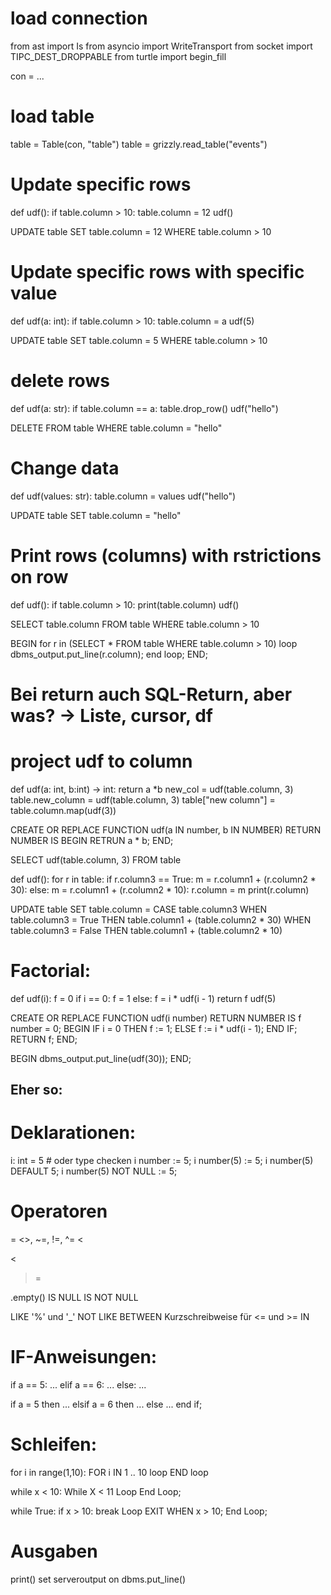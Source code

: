 # load connection
from ast import Is
from asyncio import WriteTransport
from socket import TIPC_DEST_DROPPABLE
from turtle import begin_fill


con = ...

# load table
table = Table(con, "table")
table = grizzly.read_table("events")





# Update specific rows
def udf():
    if table.column > 10:
        table.column = 12
udf()

UPDATE table
SET table.column = 12
WHERE table.column > 10





# Update specific rows with specific value
def udf(a: int):
    if table.column > 10:
        table.column = a
udf(5)

UPDATE table
SET table.column = 5
WHERE table.column > 10





# delete rows
def udf(a: str):
    if table.column == a:
        table.drop_row()
udf("hello")

DELETE FROM table
WHERE table.column = "hello"






# Change data
def udf(values: str):
    table.column = values
udf("hello")

UPDATE table
SET table.column = "hello"





# Print rows (columns) with rstrictions on row
def udf():
    if table.column > 10:
        print(table.column)
udf()

SELECT table.column
FROM table
WHERE table.column > 10

BEGIN 
    for r in (SELECT * FROM table WHERE table.column > 10)
    loop
        dbms_output.put_line(r.column);
    end loop;
END;




# Bei return auch SQL-Return, aber was? -> Liste, cursor, df

# project udf to column
def udf(a: int, b:int) -> int:
    return a *b
new_col = udf(table.column, 3)
table.new_column = udf(table.column, 3)
table["new column"] = table.column.map(udf(3))

CREATE OR REPLACE FUNCTION udf(a IN number, b IN NUMBER)
    RETURN NUMBER IS 
BEGIN 
RETRUN a * b;
END;

SELECT udf(table.column, 3)
FROM table




def udf():
    for r in table:
        if r.column3 == True:
            m = r.column1 + (r.column2 * 30):
        else:
            m = r.column1 + (r.column2 * 10):
        r.column = m
        print(r.column)

UPDATE table
SET table.column = CASE table.column3
    WHEN table.column3 = True THEN table.column1 + (table.column2 * 30)
    WHEN table.column3 = False THEN table.column1 + (table.column2 * 10)




# Factorial:
def udf(i):
    f = 0
    if i == 0:
        f = 1
    else:
        f = i * udf(i - 1)
    return f
udf(5)

CREATE OR REPLACE FUNCTION udf(i number)
RETURN NUMBER
IS
    f number = 0;
BEGIN
    IF i = 0 THEN
        f := 1;
    ELSE
        f := i * udf(i - 1);
    END IF;
RETURN f;
END;

BEGIN
dbms_output.put_line(udf(30));
END;





## Eher so:
# Deklarationen:
i: int = 5  # oder type checken
i number := 5;
i number(5) := 5;
i number(5) DEFAULT 5;
i number(5) NOT NULL := 5;


# Operatoren
=
<>, ~=, !=, ^=
< 
> 
<
>=

.empty()
IS NULL
IS NOT NULL

LIKE '%' und '_'
NOT LIKE
BETWEEN         Kurzschreibweise für <= und >=
IN

# IF-Anweisungen:
if a == 5:
    ...
elif a == 6:
    ...
else:
    ...

if a = 5 then
    ...
elsif a = 6 then
    ...
else
    ...
end if;


# Schleifen:
for i in range(1,10):
FOR i IN 1 .. 10 loop
END loop

while x < 10:
While X < 11 Loop
End Loop;

while True:
    if x > 10:
        break
Loop
EXIT WHEN x > 10;
End Loop;


# Ausgaben
print()
set serveroutput on
dbms.put_line()


